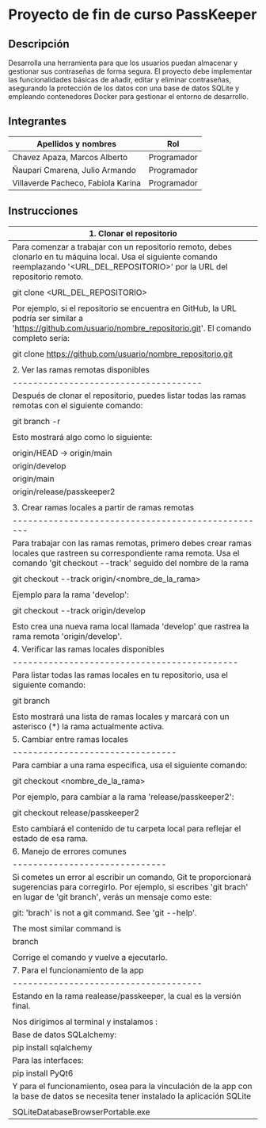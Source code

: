 # Proyecto de fin de curso PassKeeper
## Descripción
Desarrolla una herramienta para que los usuarios puedan almacenar y gestionar
sus contraseñas de forma segura. El proyecto debe implementar las
funcionalidades básicas de añadir, editar y eliminar contraseñas, asegurando la
protección de los datos con una base de datos SQLite y empleando
contenedores Docker para gestionar el entorno de desarrollo.
## Integrantes 
| Apellidos y nombres | Rol |
|---------------------|-----|
|Chavez Apaza, Marcos Alberto |    Programador    |
|Ñaupari Cmarena, Julio Armando |  Programador      |
|Villaverde Pacheco, Fabiola Karina  |    Programador    |

## Instrucciones
| 1. Clonar el repositorio |
| --------------------- |
| Para comenzar a trabajar con un repositorio remoto, debes clonarlo en tu máquina local. Usa el siguiente comando reemplazando '<URL_DEL_REPOSITORIO>' por la URL del repositorio remoto.|
|                                    |
|    git clone <URL_DEL_REPOSITORIO> |
|                   |
|Por ejemplo, si el repositorio se encuentra en GitHub, la URL podría ser similar a 'https://github.com/usuario/nombre_repositorio.git'. El comando completo sería:|
|                                               |
|    git clone https://github.com/usuario/nombre_repositorio.git   |
|                                    |
| 2. Ver las ramas remotas disponibles |
|-------------------------------------|
|Después de clonar el repositorio, puedes listar todas las ramas remotas con el siguiente comando: |
|                      |
|    git branch -r     |
|                              |
|Esto mostrará algo como lo siguiente:   |
|                                  |
|    origin/HEAD -> origin/main    |
|   origin/develop   |
|    origin/main     |
|    origin/release/passkeeper2  |
|                |
| 3. Crear ramas locales a partir de ramas remotas |
|--------------------------------------------------|
|Para trabajar con las ramas remotas, primero debes crear ramas locales que rastreen su correspondiente rama remota. Usa el comando 'git checkout --track' seguido del nombre de la rama| ||remota.                                  |
|                                                        |
|    git checkout --track origin/<nombre_de_la_rama>     |
|                                       |
|Ejemplo para la rama 'develop':        |
|                                       |
|   git checkout --track origin/develop |
|                            |
|Esto crea una nueva rama local llamada 'develop' que rastrea la rama remota 'origin/develop'.|
| 4. Verificar las ramas locales disponibles |
|--------------------------------------------|
|Para listar todas las ramas locales en tu repositorio, usa el siguiente comando:|
|     |
|   git branch      |
|                       |
|Esto mostrará una lista de ramas locales y marcará con un asterisco (*) la rama actualmente activa.  |
| 5. Cambiar entre ramas locales |
|--------------------------------|
|Para cambiar a una rama específica, usa el siguiente comando:   |
|                                             |
|    git checkout <nombre_de_la_rama>        |
|              |
|Por ejemplo, para cambiar a la rama 'release/passkeeper2':   |
|                 |
|   git checkout release/passkeeper2        |
|                             |
|Esto cambiará el contenido de tu carpeta local para reflejar el estado de esa rama.|
| 6. Manejo de errores comunes |
|------------------------------|
|Si cometes un error al escribir un comando, Git te proporcionará sugerencias para corregirlo. Por ejemplo, si escribes 'git brach' en lugar de 'git branch', verás un mensaje como este: |
|                                                 |
|    git: 'brach' is not a git command. See 'git --help'.   |
|                                    |
|    The most similar command is     |
|        branch                      |
|                                        |
|Corrige el comando y vuelve a ejecutarlo.|
| 7. Para el funcionamiento de la app |
|-------------------------------------|
|Estando en la rama realease/passkeeper, la cual es la versión final.|
|                           |
|Nos dirigimos al terminal y instalamos :|
|Base de datos SQLalchemy:|
|    pip install sqlalchemy|
|Para las interfaces:|
|   pip install PyQt6|
|Y para el funcionamiento, osea para la vinculación de la app con la base de datos se necesita tener instalado la aplicación SQLite|
|                         |
|SQLiteDatabaseBrowserPortable.exe|
 
